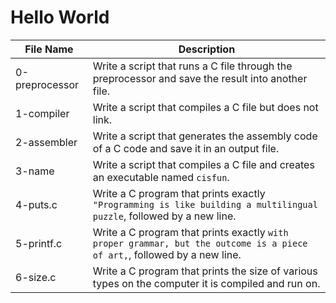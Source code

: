 # Hello World

| File Name      | Description                                                                                                              |
| -------------- | ------------------------------------------------------------------------------------------------------------------------ |
| 0-preprocessor | Write a script that runs a C file through the preprocessor and save the result into another file.                        |
| 1-compiler     | Write a script that compiles a C file but does not link.                                                                 |
| 2-assembler    | Write a script that generates the assembly code of a C code and save it in an output file.                               |
| 3-name         | Write a script that compiles a C file and creates an executable named `cisfun`.                                          |
| 4-puts.c       | Write a C program that prints exactly `"Programming is like building a multilingual puzzle`, followed by a new line.     |
| 5-printf.c     | Write a C program that prints exactly `with proper grammar, but the outcome is a piece of art,`, followed by a new line. |
| 6-size.c       | Write a C program that prints the size of various types on the computer it is compiled and run on.                       |
